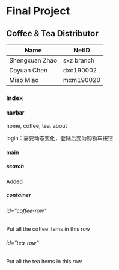 # Final Project

## Coffee & Tea Distributor

| Name           | NetID      |
| -------------- | ---------- |
| Shengxuan Zhao | sxz branch |
| Dayuan Chen    | dxc190002  |
| Miao Miao      | mxm190020  |

### Index

#### navbar

home, coffee, tea, about

login：需要动态变化，登陆后变为购物车按钮


#### main

##### search
Added
##### container

###### id="coffee-row"

Put all the coffee items in this row

###### id="tea-row"

Put all the tea items in this row


